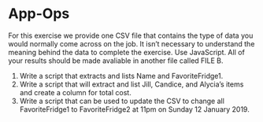 # App-Ops
For this exercise we provide one CSV file that contains the type of data you would normally come across on the job. It isn’t necessary to understand the meaning behind the data to complete the exercise. 
Use JavaScript.
All of your results should be made avaliable in another file called FILE B.
1. Write a script that extracts and lists Name and FavoriteFridge1.
2. Write a script that will extract and list Jill, Candice, and Alycia’s items and create a column for total cost. 
3. Write a script that can be used to update the CSV to change all FavoriteFridge1 to FavoriteFridge2 at 11pm on Sunday 12 January 2019.
